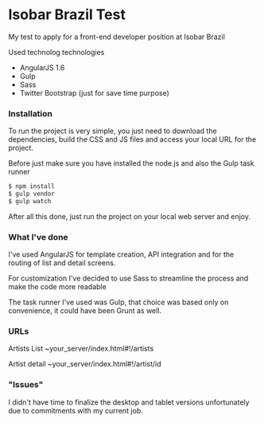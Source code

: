 # Isobar Brazil Test

My test to apply for a front-end developer position at Isobar Brazil

Used technolog technologies

  - AngularJS 1.6
  - Gulp
  - Sass
  - Twitter Bootstrap (just for save time purpose)

### Installation

To run the project is very simple, you just need to download the dependencies, build the CSS and JS files and access your local URL for the project.

Before just make sure you have installed the node.js and also the Gulp task runner

```sh
$ npm install
$ gulp vendor
$ gulp watch
```

After all this done, just run the project on your local web server and enjoy.

### What I've done

I've used AngularJS for template creation, API integration and for the routing of list and detail screens.

For customization I've decided to use Sass to streamline the process and make the code more readable

The task runner I've used was Gulp, that choice was based only on convenience, it could have been Grunt as well.

### URLs

Artists List
~your_server/index.html#!/artists

Artist detail
~your_server/index.html#!/artist/id

### "Issues"

I didn't have time to finalize the desktop and tablet versions unfortunately due to commitments with my current job.
